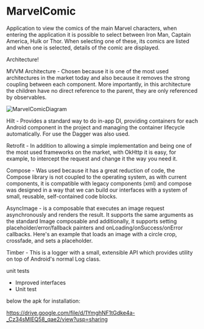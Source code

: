 # MarvelComic

Application to view the comics of the main Marvel characters, when entering the application it is possible to select between Iron Man, Captain America, Hulk or Thor. When selecting one of these, its comics are listed and when one is selected, details of the comic are displayed.

Architecture!

MVVM Architecture - Chosen because it is one of the most used architectures in the market today and also because it removes the strong coupling between each component. More importantly, in this architecture the children have no direct reference to the parent, they are only referenced by observables.


![MarvelComicDiagram](https://user-images.githubusercontent.com/2738131/216792843-2060b970-39de-4e53-9448-e9bbe301af22.png)


Hilt - Provides a standard way to do in-app DI, providing containers for each Android component in the project and managing the container lifecycle automatically. For use the Dagger was also used.

Retrofit - In addition to allowing a simple implementation and being one of the most used frameworks on the market, with OkHttp it is easy, for example, to intercept the request and change it the way you need it.

Compose - Was used because it has a great reduction of code, the Compose library is not coupled to the operating system, as with current components, it is compatible with legacy components (xml) and compose was designed in a way that we can build our interfaces with a system of small, reusable, self-contained code blocks.

AsyncImage -  is a composable that executes an image request asynchronously and renders the result. It supports the same arguments as the standard Image composable and additionally, it supports setting placeholder/error/fallback painters and onLoading/onSuccess/onError callbacks. Here's an example that loads an image with a circle crop, crossfade, and sets a placeholder.

Timber - This is a logger with a small, extensible API which provides utility on top of Android's normal Log class.

unit tests
- Improved interfaces
- Unit test

below the apk for installation:

https://drive.google.com/file/d/1YmghNF1tGdke4a-_Cz34sMlEQ58_qae2/view?usp=sharing
